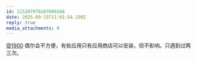 ```yaml
---
id: 115207970107609168
date: 2025-09-15T11:01:54.190Z
reply: true
media_attachments: 0
---
```


[@1900](https://social.1900.live/@1900) 偶尔会不方便，有些应用只有应用商店可以安装，但不影响。只遇到过两三次。

